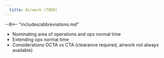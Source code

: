 ```yaml
---
  title: Airwork (TODO)
---
```


--8<-- "includes/abbreviations.md"

- Nominating area of operations and ops normal time
- Extending ops normal time
- Considerations OCTA vs CTA (clearance required, airwork not always available)